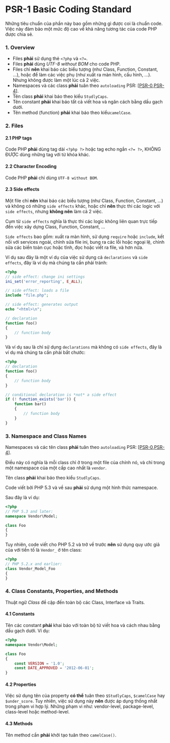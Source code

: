 PSR-1 Basic Coding Standard
===========================
Những tiêu chuẩn của phần này bao gồm những gì được coi là chuẩn code.
Việc này đảm bảo một mức độ cao về khả năng tương tác của code PHP được chia sẻ.

### 1. Overview
* Files **phải** sử dụng thẻ `<?php` và `<?=`.
* Files **phải** dùng *UTF-8 without BOM* cho code PHP.
* Files chỉ **nên** khai báo các biểu tượng (như Class, Function, Constant, ...), hoặc để làm các việc phụ (như xuất ra màn hình, cấu hình, ...). Nhưng không được làm một lúc cả 2 việc.
* Namespaces và các class **phải** tuân theo `autoloading` PSR: [[PSR-0](https://github.com/runsystem-hiennt2/PSR/blob/master/PSR-0.md),[PSR-4](https://github.com/runsystem-hiennt2/PSR/blob/master/PSR-4.md)].
* Tên class **phải** khai báo theo kiểu `StudlyCaps`.
* Tên constant **phải** khai báo tất cả viết hoa và ngăn cách bằng dấu gạch dưới.
* Tên method (function) **phải** khai báo theo kiểu`camelCase`.

### 2. Files
#### 2.1 PHP tags
Code PHP **phải** dùng tag dài `<?php ?>` hoặc tag echo ngắn `<?= ?>`, KHÔNG ĐƯỢC dùng những tag với từ khóa khác.

#### 2.2 Character Encoding
Code PHP **phải** chỉ dùng `UTF-8 without BOM`.

#### 2.3 Side effects
Một file chỉ **nên** khai báo các biểu tượng (như Class, Function, Constant, ...) và không có những `side effects` khác, hoặc chỉ **nên** thực thi các logic với `side effects`, nhưng **không nên** làm cả 2 việc.

Cụm từ `side effects` nghĩa là thực thi các logic không liên quan trực tiếp đến việc xây dựng Class, Function, Constant, ...

`Side effects` bao gồm: xuất ra màn hình, sử dụng `require` hoặc `include`, kết nối với services ngoài, chỉnh sửa file ini, bung ra các lỗi hoặc ngoại lệ, chỉnh sửa các biến toàn cục hoặc tĩnh, đọc hoặc viết ra file, và hơn nữa.

Ví dụ sau đây là một ví dụ của việc sử dụng cả `declarations` và `side effects`, đây là ví dụ mà chúng ta cần phải tránh:
```php
<?php
// side effect: change ini settings
ini_set('error_reporting', E_ALL);

// side effect: loads a file
include "file.php";

// side effect: generates output
echo "<html>\n";

// declaration
function foo()
{
    // function body
}
```

Và ví dụ sau là chỉ sử dụng `declarations` mà không có `side effects`, đây là ví dụ mà chúng ta cần phải bắt chước:
```php
<?php
// declaration
function foo()
{
    // function body
}

// conditional declaration is *not* a side effect
if (! function_exists('bar')) {
    function bar()
    {
        // function body
    }
}
```

### 3. Namespace and Class Names
Namespaces và các tên class **phải** tuân theo `autoloading` PSR: [[PSR-0](https://github.com/runsystem-hiennt2/PSR/blob/master/PSR-0.md),[PSR-4](https://github.com/runsystem-hiennt2/PSR/blob/master/PSR-4.md)].

Điều này có nghĩa là mỗi class chỉ ở trong một file của chính nó, và chỉ trong một namespace của một cấp cao nhất là `vendor`.

Tên class **phải** khai báo theo kiểu `StudlyCaps`.

Code viết bởi PHP 5.3 và về sau **phải** sử dụng một hình thức namespace.

Sau đây là ví dụ:
```php
<?php
// PHP 5.3 and later:
namespace Vendor\Model;

class Foo
{
}
```

Tuy nhiên, code viết cho PHP 5.2 và trở về trước **nên** sử dụng quy ước giả của với tiền tố là `Vendor_` ở tên class:
```php
<?php
// PHP 5.2.x and earlier:
class Vendor_Model_Foo
{
}
```

### 4. Class Constants, Properties, and Methods
Thuật ngữ *Class* đề cập đến toàn bộ các Class, Interface và Traits.

#### 4.1 Constants
Tên các constant **phải** khai báo với toàn bộ từ viết hoa và cách nhau bằng dấu gạch dưới. Ví dụ:
```php
<?php
namespace Vendor\Model;

class Foo
{
    const VERSION = '1.0';
    const DATE_APPROVED = '2012-06-01';
}
```

#### 4.2 Properties
Việc sử dụng tên của property **có thể** tuân theo `$StudlyCaps`, `$camelCase` hay `$under_score`.
Tuy nhiên, việc sử dụng này **nên** được áp dụng thống nhất trong phạm vi hợp lý. Những phạm vi như: vendor-level, package-level, class-level hoặc method-level.

#### 4.3 Methods
Tên method cần **phải** khởi tạo tuân theo `camelCase()`. 
